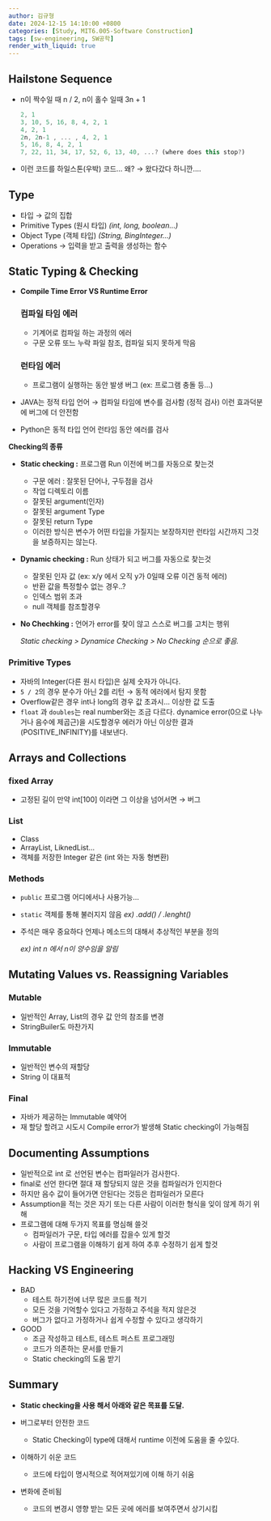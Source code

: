 ```yaml
---
author: 김규형
date: 2024-12-15 14:10:00 +0800
categories: [Study, MIT6.005-Software Construction]
tags: [sw-engineering, SW공학]
render_with_liquid: true
---
```


## Hailstone Sequence

- n이 짝수일 때 n / 2, n이 홀수 일때 3n + 1
    
    ```jsx
    2, 1         
    3, 10, 5, 16, 8, 4, 2, 1     
    4, 2, 1
    2n, 2n-1 , ... , 4, 2, 1
    5, 16, 8, 4, 2, 1
    7, 22, 11, 34, 17, 52, 6, 13, 40, ...? (where does this stop?)
    ```
    
- 이런 코드를 하일스톤(우박) 코드… 왜? → 왔다갔다 하니깐….

## Type

- 타입 → 값의 집합
- Primitive Types (원시 타입) *(int, long, boolean…)*
- Object Type (객체 타입) *(String, BingInteger…)*
- Operations → 입력을 받고 출력을 생성하는 함수

## Static Typing & Checking

- **Compile Time Error VS Runtime Error**
    
    ### 컴파일 타임 에러
    
    - 기계어로 컴파일 하는 과정의 에러
    - 구문 오류 또느 누락 파일 참조, 컴파일 되지 못하게 막음
    
    ### 런타임 에러
    
    - 프로그램이 실행하는 동안 발생 버그 (ex: 프로그램 충돌 등...)
    
- JAVA는 정적 타입 언어 → 컴파일 타임에 변수를 검사함 (정적 검사) 이런 효과덕분에 버그에 더 안전함
- Python은 동적 타입 언어 런타임 동안 에러를 검사
    
    

**Checking의 종류**

- **Static checking :** 프로그램 Run 이전에 버그를 자동으로 찾는것
    - 구문 에러 : 잘못된 단어나, 구두점을 검사
    - 작업 디렉토리 이름
    - 잘못된 argument(인자)
    - 잘못된 argument Type
    - 잘못된 return Type
    - 이러한 방식은 변수가 어떤 타입을 가질지는 보장하지만 런타임 시간까지 그것을 보증하지는 않는다.
- **Dynamic checking :** Run 상태가 되고 버그를 자동으로 찾는것
    - 잘못된 인자 값 (ex: x/y 에서 오직 y가 0일때 오류 이건 동적 에러)
    - 반환 값을 특정할수 없는 경우..?
    - 인덱스 범위 초과
    - null 객체를 참조할경우
- **No Chechking :** 언어가 error를 찾이 않고 스스로 버그를 고치는 행위
    
    *Static checking > Dynamice Checking > No Checking 순으로 좋음.*
    

### Primitive Types

- 자바의 Integer(다른 원시 타입)은 실제 숫자가 아니다.
- `5 / 2`의 경우 분수가 아닌 2를 리턴 → 동적 에러에서 탐지 못함
- Overflow같은 경우 int나 long의 경우 값 초과시… 이상한 값 도출
- `float` 과 `doubles`는 real number와는 조금 다르다. dynamice error(0으로 나누거나 음수에 제곱근)을 시도할경우 에러가 아닌 이상한 결과(POSITIVE_INFINITY)를 내보낸다.

## Arrays and Collections

### fixed Array

- 고정된 길이 만약 int[100] 이라면 그 이상을 넘어서면 → 버그

### List

- Class
- ArrayList, LiknedList…
- 객체를 저장한 Integer 같은 (int 와는 자동 형변환)

### Methods

- `public` 프로그램 어디에서나 사용가능…
- `static` 객체를 통해 불러지지 않음 *ex) .add() / .lenght()*
- 주석은 매우 중요하다 언제나 메소드의 대해서 추상적인 부분을 정의
    
    *ex) int n 에서 n이 양수임을 알림*
    

## Mutating Values vs. Reassigning Variables

### Mutable

- 일반적인 Array, List의 경우 값 안의 참조를 변경
- StringBuiler도 마찬가지

### Immutable

- 일반적인 변수의 재할당
- String 이 대표적

### Final

- 자바가 제공하는 Immutable 예약어
- 재 할당 할려고 시도시 Compile error가 발생해 Static checking이 가능해짐

## Documenting Assumptions

- 일반적으로 int 로 선언된 변수는 컴파일러가 검사한다.
- final로 선언 한다면 절대 재 할당되지 않은 것을 컴파일러가 인지한다
- 하지만 음수 값이 들어가면 안된다는 것등은 컴파일러가 모른다
- Assumption을 적는 것은 자기 또는 다른 사람이 이러한 형식을 잊이 않게 하기 위해
- 프로그램에 대해 두가지 목표를 명심해 쓸것
    - 컴파일러가 구문, 타입 에러를 잡을수 있게 할것
    - 사람이 프로그램을 이해하기 쉽게 하여 추후 수정하기 쉽게 할것
    

## Hacking VS Engineering

- BAD
    - 테스트 하기전에 너무 많은 코드를 적기
    - 모든 것을 기억할수 있다고 가정하고 주석을 적지 않은것
    - 버그가 없다고 가정하거나 쉽게 수정할 수 있다고 생각하기
- GOOD
    - 조금 작성하고 테스트, 테스트 퍼스트 프로그래밍
    - 코드가 의존하는 문서를 만들기
    - Static checking의 도움 받기

## Summary

   - **Static checking을 사용 해서 아래와 같은 목표를 도달.**

- 버그로부터 안전한 코드
    - Static Checking이 type에 대해서 runtime 이전에 도움을 줄 수있다.
- 이해하기 쉬운 코드
    - 코드에 타입이 명시적으로 적어져있기에 이해 하기 쉬움
- 변화에 준비됨
    - 코드의 변경시 영향 받는 모든 곳에 에러를 보여주면서 상기시킴
